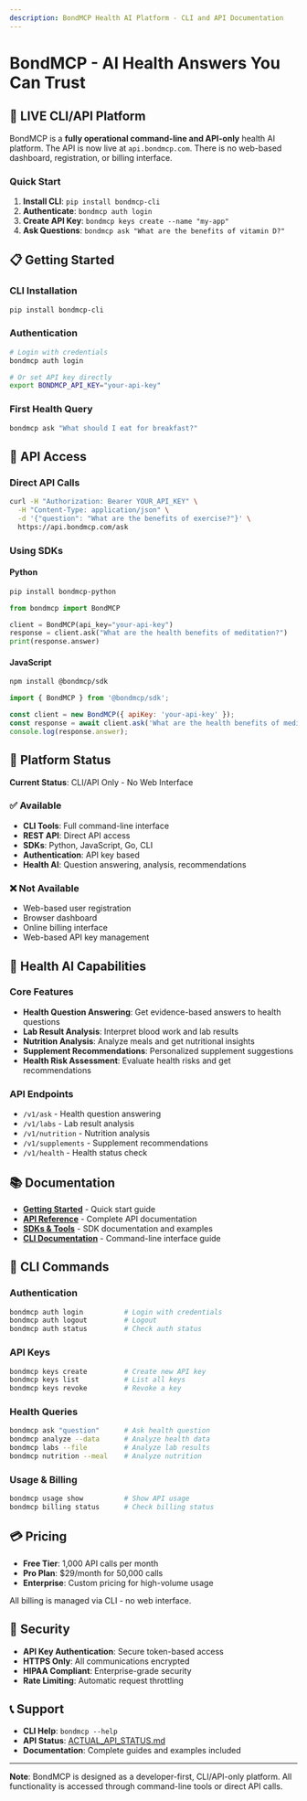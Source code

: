 ```yaml
---
description: BondMCP Health AI Platform - CLI and API Documentation
---
```


# BondMCP - AI Health Answers You Can Trust

## 🚀 **LIVE CLI/API Platform**

BondMCP is a **fully operational command-line and API-only** health AI platform. The API is now live at `api.bondmcp.com`. There is no web-based dashboard, registration, or billing interface.

### Quick Start

1. **Install CLI**: `pip install bondmcp-cli`
2. **Authenticate**: `bondmcp auth login`
3. **Create API Key**: `bondmcp keys create --name "my-app"`
4. **Ask Questions**: `bondmcp ask "What are the benefits of vitamin D?"`

## 📋 **Getting Started**

### CLI Installation
```bash
pip install bondmcp-cli
```

### Authentication
```bash
# Login with credentials
bondmcp auth login

# Or set API key directly
export BONDMCP_API_KEY="your-api-key"
```

### First Health Query
```bash
bondmcp ask "What should I eat for breakfast?"
```

## 🔑 **API Access**

### Direct API Calls
```bash
curl -H "Authorization: Bearer YOUR_API_KEY" \
  -H "Content-Type: application/json" \
  -d '{"question": "What are the benefits of exercise?"}' \
  https://api.bondmcp.com/ask
```

### Using SDKs

#### Python
```bash
pip install bondmcp-python
```

```python
from bondmcp import BondMCP

client = BondMCP(api_key="your-api-key")
response = client.ask("What are the health benefits of meditation?")
print(response.answer)
```

#### JavaScript
```bash
npm install @bondmcp/sdk
```

```javascript
import { BondMCP } from '@bondmcp/sdk';

const client = new BondMCP({ apiKey: 'your-api-key' });
const response = await client.ask('What are the health benefits of meditation?');
console.log(response.answer);
```

## 🎯 **Platform Status**

**Current Status**: CLI/API Only - No Web Interface

### ✅ Available
- **CLI Tools**: Full command-line interface
- **REST API**: Direct API access
- **SDKs**: Python, JavaScript, Go, CLI
- **Authentication**: API key based
- **Health AI**: Question answering, analysis, recommendations

### ❌ Not Available
- Web-based user registration
- Browser dashboard
- Online billing interface
- Web-based API key management

## 🧠 **Health AI Capabilities**

### Core Features
- **Health Question Answering**: Get evidence-based answers to health questions
- **Lab Result Analysis**: Interpret blood work and lab results
- **Nutrition Analysis**: Analyze meals and get nutritional insights
- **Supplement Recommendations**: Personalized supplement suggestions
- **Health Risk Assessment**: Evaluate health risks and get recommendations

### API Endpoints
- `/v1/ask` - Health question answering
- `/v1/labs` - Lab result analysis
- `/v1/nutrition` - Nutrition analysis
- `/v1/supplements` - Supplement recommendations
- `/v1/health` - Health status check

## 📚 **Documentation**

- **[Getting Started](getting-started/README.md)** - Quick start guide
- **[API Reference](api-reference/README.md)** - Complete API documentation
- **[SDKs & Tools](sdks/README.md)** - SDK documentation and examples
- **[CLI Documentation](sdks/cli/README.md)** - Command-line interface guide

## 🔧 **CLI Commands**

### Authentication
```bash
bondmcp auth login          # Login with credentials
bondmcp auth logout         # Logout
bondmcp auth status         # Check auth status
```

### API Keys
```bash
bondmcp keys create         # Create new API key
bondmcp keys list           # List all keys
bondmcp keys revoke         # Revoke a key
```

### Health Queries
```bash
bondmcp ask "question"      # Ask health question
bondmcp analyze --data      # Analyze health data
bondmcp labs --file         # Analyze lab results
bondmcp nutrition --meal    # Analyze nutrition
```

### Usage & Billing
```bash
bondmcp usage show          # Show API usage
bondmcp billing status      # Check billing status
```

## 💳 **Pricing**

- **Free Tier**: 1,000 API calls per month
- **Pro Plan**: $29/month for 50,000 calls
- **Enterprise**: Custom pricing for high-volume usage

All billing is managed via CLI - no web interface.

## 🔐 **Security**

- **API Key Authentication**: Secure token-based access
- **HTTPS Only**: All communications encrypted
- **HIPAA Compliant**: Enterprise-grade security
- **Rate Limiting**: Automatic request throttling

## 📞 **Support**

- **CLI Help**: `bondmcp --help`
- **API Status**: [ACTUAL_API_STATUS.md](ACTUAL_API_STATUS.md)
- **Documentation**: Complete guides and examples included

---

**Note**: BondMCP is designed as a developer-first, CLI/API-only platform. All functionality is accessed through command-line tools or direct API calls.
